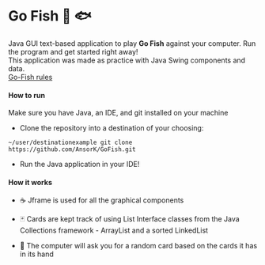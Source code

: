 # Go Fish 🎣 🐟

Java GUI text-based application to play **Go Fish** against your computer. Run the program and get started right away!  
This application was made as practice with Java Swing components and data.  
[Go-Fish rules](https://bicyclecards.com/how-to-play/go-fish/)

#### How to run

Make sure you have Java, an IDE, and git installed on your machine
- Clone the repository into a destination of your choosing:

```
~/user/destinationexample git clone https://github.com/AnsorK/GoFish.git
```
- Run the Java application in your IDE!  

#### How it works

- ☕ Jframe is used for all the graphical components  

- 🃏 Cards are kept track of using List Interface classes from the Java Collections framework - ArrayList and a sorted LinkedList

- 🤖 The computer will ask you for a random card based on the cards it has in its hand